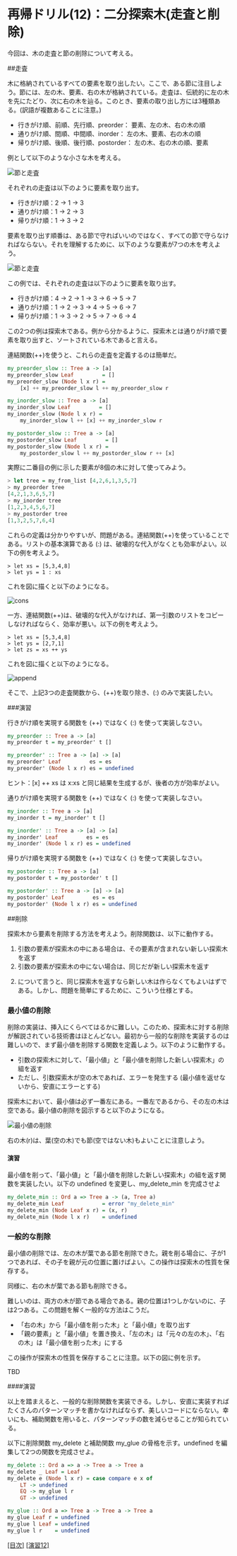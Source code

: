 # 再帰ドリル(12)：二分探索木(走査と削除)

今回は、木の走査と節の削除について考える。

##走査

木に格納されているすべての要素を取り出したい。ここで、ある節に注目しよう。節には、左の木、要素、右の木が格納されている。走査は、伝統的に左の木を先にたどり、次に右の木を辿る。このとき、要素の取り出し方には3種類ある。(訳語が複数あることに注意。)

- 行きがけ順、前順、先行順、preorder： 要素、左の木、右の木の順
- 通りがけ順、間順、中間順、inorder： 左の木、要素、右の木の順
- 帰りがけ順、後順、後行順、postorder： 左の木、右の木の順、要素

例として以下のような小さな木を考える。

![節と走査](figs/traverse.png?raw=true)

それぞれの走査は以下のように要素を取り出す。

- 行きがけ順：2 → 1 → 3
- 通りがけ順：1 → 2 → 3
- 帰りがけ順：1 → 3 → 2

要素を取り出す順番は、ある節で守ればいいのではなく、すべての節で守らなければならない。それを理解するために、以下のような要素が7つの木を考えよう。

![節と走査](figs/traverse2.png?raw=true)

この例では、それぞれの走査は以下のように要素を取り出す。

- 行きがけ順：4 → 2 → 1 → 3 → 6 → 5 → 7
- 通りがけ順：1 → 2 → 3 → 4 → 5 → 6 → 7
- 帰りがけ順：1 → 3 → 2 → 5 → 7 → 6 → 4

この2つの例は探索木である。例から分かるように、探索木とは通りがけ順で要素を取り出すと、ソートされている木であると言える。

連結関数(++)を使うと、これらの走査を定義するのは簡単だ。

```haskell
my_preorder_slow :: Tree a -> [a]
my_preorder_slow Leaf         = []
my_preorder_slow (Node l x r) =
    [x] ++ my_preorder_slow l ++ my_preorder_slow r

my_inorder_slow :: Tree a -> [a]
my_inorder_slow Leaf         = []
my_inorder_slow (Node l x r) =
    my_inorder_slow l ++ [x] ++ my_inorder_slow r

my_postorder_slow :: Tree a -> [a]
my_postorder_slow Leaf         = []
my_postorder_slow (Node l x r) =
    my_postorder_slow l ++ my_postorder_slow r ++ [x]
```

実際に二番目の例に示した要素が8個の木に対して使ってみよう。

```haskell
> let tree = my_from_list [4,2,6,1,3,5,7]
> my_preorder tree
[4,2,1,3,6,5,7]
> my_inorder tree
[1,2,3,4,5,6,7]
> my_postorder tree
[1,3,2,5,7,6,4]
```

これらの定義は分かりやすいが、問題がある。連結関数(++)を使っていることである。リストの基本演算である (:) は、破壊的な代入がなくとも効率がよい。以下の例を考えよう。

    > let xs = [5,3,4,8]
    > let ys = 1 : xs

これを図に描くと以下のようになる。

![cons](figs/cons.png?raw=true)

一方、連結関数(++)は、破壊的な代入がなければ、第一引数のリストをコピーしなければならく、効率が悪い。以下の例を考えよう。

    > let xs = [5,3,4,8]
    > let ys = [2,7,1]
    > let zs = xs ++ ys

これを図に描くと以下のようになる。

![append](figs/append.png?raw=true)

そこで、上記3つの走査関数から、(++)を取り除き、(:) のみで実装したい。

###演習

行きがけ順を実現する関数を (++) ではなく (:) を使って実装しなさい。

```haskell
my_preorder :: Tree a -> [a]
my_preorder t = my_preorder' t []

my_preorder' :: Tree a -> [a] -> [a]
my_preorder' Leaf         es = es
my_preorder' (Node l x r) es = undefined
```

ヒント：[x] ++ xs は x:xs と同じ結果を生成するが、後者の方が効率がよい。


通りがけ順を実現する関数を (++) ではなく (:) を使って実装しなさい。

```haskell
my_inorder :: Tree a -> [a]
my_inorder t = my_inorder' t []

my_inorder' :: Tree a -> [a] -> [a]
my_inorder' Leaf         es = es
my_inorder' (Node l x r) es = undefined
```

帰りがけ順を実現する関数を (++) ではなく (:) を使って実装しなさい。

```haskell
my_postorder :: Tree a -> [a]
my_postorder t = my_postorder' t []

my_postorder' :: Tree a -> [a] -> [a]
my_postorder' Leaf         es = es
my_postorder' (Node l x r) es = undefined
```

##削除

探索木から要素を削除する方法を考えよう。削除関数は、以下に動作する。

1. 引数の要素が探索木の中にある場合は、その要素が含まれない新しい探索木を返す
2. 引数の要素が探索木の中にない場合は、同じだが新しい探索木を返す

2) について言うと、同じ探索木を返すなら新しい木は作らなくてもよいはずである。しかし、問題を簡単にするために、こういう仕様とする。

### 最小値の削除

削除の実装は、挿入にくらべてはるかに難しい。このため、探索木に対する削除が解説されている技術書はほとんどない。最初から一般的な削除を実装するのは難しいので、まず最小値を削除する関数を定義しよう。以下のように動作する。

- 引数の探索木に対して、「最小値」と「最小値を削除した新しい探索木」の組を返す
- ただし、引数探索木が空の木であれば、エラーを発生する (最小値を返せないから、安直にエラーとする)


探索木において、最小値は必ず一番左にある。一番左であるから、その左の木は空である。最小値の削除を図示すると以下のようになる。

![最小値の削除](figs/delmin.png?raw=true)

右の木(r)は、葉(空の木)でも節(空ではない木)もよいことに注意しよう。

#### 演習

最小値を削って、「最小値」と「最小値を削除した新しい探索木」の組を返す関数を実装したい。以下の undefined を変更し、my_delete_min を完成させよ

```haskell
my_delete_min :: Ord a => Tree a -> (a, Tree a)
my_delete_min Leaf            = error "my_delete_min"
my_delete_min (Node Leaf x r) = (x, r)
my_delete_min (Node l x r)    = undefined
```
### 一般的な削除

最小値の削除では、左の木が葉である節を削除できた。親を削る場合に、子が1つであれば、その子を親が元の位置に置けばよい。この操作は探索木の性質を保存する。

同様に、右の木が葉である節も削除できる。

難しいのは、両方の木が節である場合である。親の位置は1つしかないのに、子は2つある。この問題を解く一般的な方法はこうだ。

- 「右の木」から「最小値を削った木」と「最小値」を取り出す
- 「親の要素」と「最小値」を置き換え、「左の木」は「元々の左の木」、「右の木」は「最小値を削った木」にする

この操作が探索木の性質を保存することに注意。以下の図に例を示す。

TBD

####演習

以上を踏まえると、一般的な削除関数を実装できる。しかし、安直に実装すればたくさんのパターンマッチを書かなければならず、美しいコードにならない。幸いにも、補助関数を用いると、パターンマッチの数を減らせることが知られている。

以下に削除関数 my_delete と補助関数 my_glue の骨格を示す。undefined を編集して2つの関数を完成させよ。

```haskell
my_delete :: Ord a => a -> Tree a -> Tree a
my_delete _ Leaf = Leaf
my_delete e (Node l x r) = case compare e x of
    LT -> undefined
    EQ -> my_glue l r
    GT -> undefined

my_glue :: Ord a => Tree a -> Tree a -> Tree a
my_glue Leaf r = undefined
my_glue l Leaf = undefined
my_glue l r    = undefined
```

[[目次]](../README.md) [[演習12]](../exercise/12.hs)
